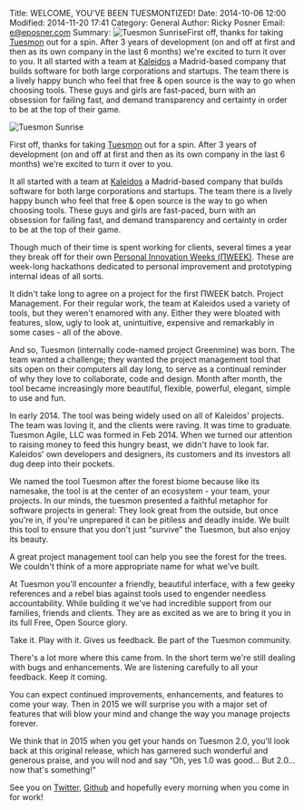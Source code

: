 Title: WELCOME, YOU'VE BEEN TUESMONTIZED!
Date: 2014-10-06 12:00
Modified: 2014-11-20 17:41
Category: General
Author: Ricky Posner
Email: e@eposner.com
Summary: ![Tuesmon Sunrise](https://unsplash.imgix.net/reserve/m6rT4MYFQ7CT8j9m2AEC_JakeGivens%20-%20Sunset%20in%20the%20Park.JPG?q=75&fm=jpg&auto=format&s=0798c4e39d1acb580b25a93863dcae97)First off, thanks for taking [Tuesmon](https://tuesmon.com "Tuesmon.com") out for a spin. After 3 years of development (on and off at first and then as its own company in the last 6 months) we're excited to turn it over to you. It all started with a team at [Kaleidos](http://kaleidos.net "Kaleidos OpenSource") a Madrid-based company that builds software for both large corporations and startups. The team there is a lively happy bunch who feel that free & open source is the way to go when choosing tools. These guys and girls are fast-paced, burn with an obsession for failing fast, and demand transparency and certainty in order to be at the top of their game.

![Tuesmon Sunrise](https://unsplash.imgix.net/reserve/m6rT4MYFQ7CT8j9m2AEC_JakeGivens%20-%20Sunset%20in%20the%20Park.JPG?q=75&fm=jpg&auto=format&s=0798c4e39d1acb580b25a93863dcae97)

First off, thanks for taking [Tuesmon][tuesmon] out for a spin. After 3 years of development (on and off at first and then as its own company in the last 6 months) we're excited to turn it over to you.

It all started with a team at [Kaleidos][kaleidos] a Madrid-based company that builds software for both large corporations and startups. The team there is a lively happy bunch who feel that free & open source is the way to go when choosing tools. These guys and girls are fast-paced, burn with an obsession for failing fast, and demand transparency and certainty in order to be at the top of their game.

Though much of their time is spent working for clients, several times a year they break off for their own [Personal Innovation Weeks (ΠWEEK)][piweek]. These are week-long hackathons dedicated to personal improvement and prototyping internal ideas of all sorts.

It didn't take long to agree on a project for the first ΠWEEK batch. Project Management. For their regular work, the team at Kaleidos used a variety of tools, but they weren't enamored with any. Either they were bloated with features, slow, ugly to look at, unintuitive, expensive and remarkably in some cases - all of the above.

And so, Tuesmon (internally code-named project Greenmine) was born. The team wanted a challenge; they wanted the project management tool that sits open on their computers all day long, to serve as a continual reminder of why they love to collaborate, code and design. Month after month, the tool became increasingly more beautiful, flexible, powerful, elegant, simple to use and fun.

In early 2014. The tool was being widely used on all of Kaleidos' projects. The team was loving it, and the clients were raving. It was time to graduate. Tuesmon Agile, LLC was formed in Feb 2014. When we turned our attention to raising money to feed this hungry beast, we didn't have to look far. Kaleidos' own developers and designers, its customers and its investors all dug deep into their pockets.

We named the tool Tuesmon after the forest biome because like its namesake, the tool is at the center of an ecosystem - your team, your projects. In our minds, the tuesmon presented a faithful metaphor for software projects in general: They look great from the outside, but once you're in, if you're unprepared it can be pitiless and deadly inside. We built this tool to ensure that you don't just “survive” the Tuesmon, but also enjoy its beauty.

A great project management tool can help you see the forest for the trees. We couldn't think of a more appropriate name for what we've built.

At Tuesmon you'll encounter a friendly, beautiful interface, with a few geeky references and a rebel bias against tools used to engender needless accountability. While building it we've had incredible support from our families, friends and clients. They are as excited as we are to bring it you in its full Free, Open Source glory.

Take it. Play with it. Gives us feedback. Be part of the Tuesmon community.

There's a lot more where this came from. In the short term we're still dealing with bugs and enhancements. We are listening carefully to all your feedback. Keep it coming.

You can expect continued improvements, enhancements, and features to come your way. Then in 2015 we will surprise you with a major set of features that will blow your mind and change the way you manage projects forever.

We think that in 2015 when you get your hands on Tuesmon 2.0, you'll look back at this original release, which has garnered such wonderful and generous praise, and you will nod and say “Oh, yes 1.0 was good… But 2.0… now that's something!"

See you on [Twitter][twitter], [Github][github] and hopefully every morning when you come in for work!

[tuesmon]: https://tuesmon.com "Tuesmon.com"
[piweek]: http://piweek.com "ΠWEEK (Personal Innovation Week)"
[kaleidos]: http://kaleidos.net "Kaleidos OpenSource"
[twitter]: http://twitter.com/tuesmoncom "Tuesmon.com on Twitter"
[github]: https://github.com/tuesmoncom "Tuesmon.com on github"
